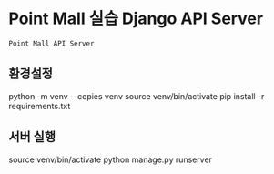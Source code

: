 # Point Mall 실습 Django API Server

```
Point Mall API Server
```


## 환경설정

python -m venv --copies venv
source venv/bin/activate 
pip install -r requirements.txt

## 서버 실행

source venv/bin/activate
python manage.py runserver
